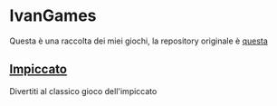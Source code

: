 # IvanGames
Questa è una raccolta dei miei giochi, la repository originale è [questa](https://github.com/Imperatore1003/IvanGames/)

<!--- ## [Lancia lo gnomino!](https://games.ivanbeltrame.com/lanciagnomino/)
Lancia lo gnomino verso lo zucchezo, cercando di prenderne il più possibile

## [Flappy Modre](https://games.ivanbeltrame.com/flappymodre/)
Fai volare modre il più lontano possibile

## [Mangia zucchezo](https://games.ivanbeltrame.com/mangiazucchezo/)
Aiuta lo gnomino a mangiare tutto lo zucchezo -->

## [Impiccato](https://games.ivanbeltrame.com/hangman/)
Divertiti al classico gioco dell'impiccato
